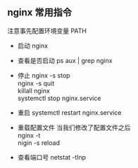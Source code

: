## nginx 常用指令
注意事先配置环境变量 PATH

- 启动
nginx

- 查看是否启动
ps aux | grep nginx

- 停止
nginx -s stop  
nginx -s quit  
killall nginx  
systemctl stop nginx.service  

- 重启
systemctl restart nginx.service

- 重载配置文件
当我们修改了配置文件之后  
nginx -t  
nigin -s reload  

- 查看端口号
netstat -tlnp